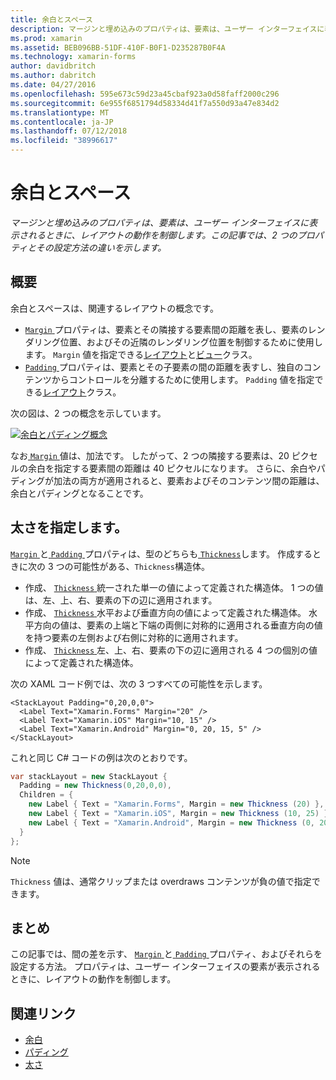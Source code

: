 ```yaml
---
title: 余白とスペース
description: マージンと埋め込みのプロパティは、要素は、ユーザー インターフェイスに表示されるときに、レイアウトの動作を制御します。 この記事では、2 つのプロパティとその設定方法の違いを示します。
ms.prod: xamarin
ms.assetid: BEB096BB-51DF-410F-B0F1-D235287B0F4A
ms.technology: xamarin-forms
author: davidbritch
ms.author: dabritch
ms.date: 04/27/2016
ms.openlocfilehash: 595e673c59d23a45cbaf923a0d58faff2000c296
ms.sourcegitcommit: 6e955f6851794d58334d41f7a550d93a47e834d2
ms.translationtype: MT
ms.contentlocale: ja-JP
ms.lasthandoff: 07/12/2018
ms.locfileid: "38996617"
---
```

# <a name="margin-and-padding"></a>余白とスペース

_マージンと埋め込みのプロパティは、要素は、ユーザー インターフェイスに表示されるときに、レイアウトの動作を制御します。この記事では、2 つのプロパティとその設定方法の違いを示します。_

## <a name="overview"></a>概要

余白とスペースは、関連するレイアウトの概念です。

- [ `Margin` ](xref:Xamarin.Forms.View.Margin)プロパティは、要素とその隣接する要素間の距離を表し、要素のレンダリング位置、およびその近隣のレンダリング位置を制御するために使用します。 `Margin` 値を指定できる[レイアウト](~/xamarin-forms/user-interface/controls/layouts.md)と[ビュー](~/xamarin-forms/user-interface/controls/views.md)クラス。
- [ `Padding` ](xref:Xamarin.Forms.Layout.Padding)プロパティは、要素とその子要素の間の距離を表すし、独自のコンテンツからコントロールを分離するために使用します。 `Padding` 値を指定できる[レイアウト](~/xamarin-forms/user-interface/controls/layouts.md)クラス。

次の図は、2 つの概念を示しています。

[![](margin-and-padding-images/margins-and-padding-sml.png "余白とパディング概念")](margin-and-padding-images/margins-and-padding.png#lightbox "余白とパディングの概念")

なお[ `Margin` ](xref:Xamarin.Forms.View.Margin)値は、加法です。 したがって、2 つの隣接する要素は、20 ピクセルの余白を指定する要素間の距離は 40 ピクセルになります。 さらに、余白やパディングが加法の両方が適用されると、要素およびそのコンテンツ間の距離は、余白とパディングとなることです。

## <a name="specifying-a-thickness"></a>太さを指定します。

[ `Margin` ](xref:Xamarin.Forms.View.Margin)と[ `Padding` ](xref:Xamarin.Forms.Layout.Padding)プロパティは、型のどちらも[ `Thickness`](xref:Xamarin.Forms.Thickness)します。 作成するときに次の 3 つの可能性がある、`Thickness`構造体。

- 作成、 [ `Thickness` ](xref:Xamarin.Forms.Thickness)統一された単一の値によって定義された構造体。 1 つの値は、左、上、右、要素の下の辺に適用されます。
- 作成、 [ `Thickness` ](xref:Xamarin.Forms.Thickness)水平および垂直方向の値によって定義された構造体。 水平方向の値は、要素の上端と下端の両側に対称的に適用される垂直方向の値を持つ要素の左側および右側に対称的に適用されます。
- 作成、 [ `Thickness` ](xref:Xamarin.Forms.Thickness)左、上、右、要素の下の辺に適用される 4 つの個別の値によって定義された構造体。

次の XAML コード例では、次の 3 つすべての可能性を示します。

```xaml
<StackLayout Padding="0,20,0,0">
  <Label Text="Xamarin.Forms" Margin="20" />
  <Label Text="Xamarin.iOS" Margin="10, 15" />
  <Label Text="Xamarin.Android" Margin="0, 20, 15, 5" />
</StackLayout>
```

これと同じ C# コードの例は次のとおりです。

```csharp
var stackLayout = new StackLayout {
  Padding = new Thickness(0,20,0,0),
  Children = {
    new Label { Text = "Xamarin.Forms", Margin = new Thickness (20) },
    new Label { Text = "Xamarin.iOS", Margin = new Thickness (10, 25) },
    new Label { Text = "Xamarin.Android", Margin = new Thickness (0, 20, 15, 5) }
  }
};
```

> [!NOTE]
> `Thickness` 値は、通常クリップまたは overdraws コンテンツが負の値で指定できます。

## <a name="summary"></a>まとめ

この記事では、間の差を示す、 [ `Margin` ](xref:Xamarin.Forms.View.Margin)と[ `Padding` ](xref:Xamarin.Forms.Layout.Padding)プロパティ、およびそれらを設定する方法。 プロパティは、ユーザー インターフェイスの要素が表示されるときに、レイアウトの動作を制御します。


## <a name="related-links"></a>関連リンク

- [余白](xref:Xamarin.Forms.View.Margin)
- [パディング](xref:Xamarin.Forms.Layout.Padding)
- [太さ](xref:Xamarin.Forms.Thickness)
